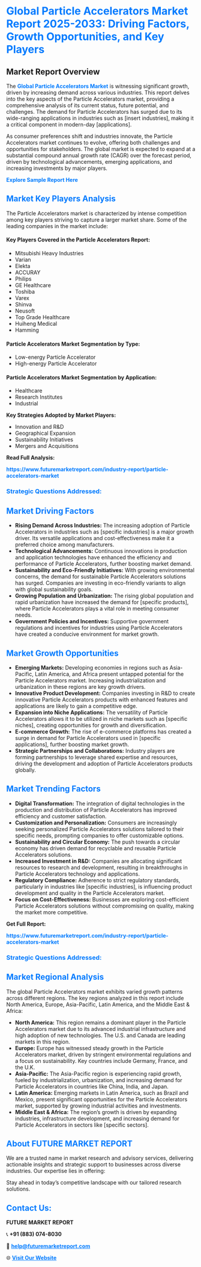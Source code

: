 <h1 style="color: #007BFF;">Global Particle Accelerators Market Report 2025-2033: Driving Factors, Growth Opportunities, and Key Players</h1>

<section id="overview">
<h2>Market Report Overview</h2>
<p>The <a href="https://www.futuremarketreport.com/industry-report/particle-accelerators-market" style="color: #007BFF; text-decoration: none;"><strong>Global Particle Accelerators Market</strong></a> is witnessing significant growth, driven by increasing demand across various industries. This report delves into the key aspects of the Particle Accelerators market, providing a comprehensive analysis of its current status, future potential, and challenges. The demand for Particle Accelerators has surged due to its wide-ranging applications in industries such as [insert industries], making it a critical component in modern-day [applications].</p>
<p>As consumer preferences shift and industries innovate, the Particle Accelerators market continues to evolve, offering both challenges and opportunities for stakeholders. The global market is expected to expand at a substantial compound annual growth rate (CAGR) over the forecast period, driven by technological advancements, emerging applications, and increasing investments by major players.</p>
</section>

<section id="overview">
<p><a href="https://www.futuremarketreport.com/request-sample/reportId=59261" style="color: #007BFF; text-decoration: none;"><strong>Explore Sample Report Here</strong></a></p>
</section>

<section id="key-players">
<h2 style="color: #007BFF;">Market Key Players Analysis</h2>
<p>The Particle Accelerators market is characterized by intense competition among key players striving to capture a larger market share. Some of the leading companies in the market include:</p>
<h4>Key Players Covered in the Particle Accelerators Report:</h4>
<ul><li>Mitsubishi Heavy Industries</li><li>Varian</li><li>Elekta</li><li>ACCURAY</li><li>Philips</li><li>GE Healthcare</li><li>Toshiba</li><li>Varex</li><li>Shinva</li><li>Neusoft</li><li>Top Grade Healthcare</li><li>Huiheng Medical</li><li>Hamming</li></ul>
<h4>Particle Accelerators Market Segmentation by Type:</h4>
<ul><li>Low-energy Particle Accelerator</li><li>High-energy Particle Accelerator</li></ul>

<h4>Particle Accelerators Market Segmentation by Application:</h4>
<ul><li>Healthcare</li><li>Research Institutes</li><li>Industrial</li></ul>
<p><strong>Key Strategies Adopted by Market Players:</strong></p>
<ul>
<li>Innovation and R&D</li>
<li>Geographical Expansion</li>
<li>Sustainability Initiatives</li>
<li>Mergers and Acquisitions</li>
</ul>
</section>

<section>
<p><strong>Read Full Analysis: </strong></p><a href="https://www.futuremarketreport.com/industry-report/particle-accelerators-market" style="color: #007BFF; text-decoration: none;"><strong>https://www.futuremarketreport.com/industry-report/particle-accelerators-market</strong></a>
<h3 style="color: #007BFF;">Strategic Questions Addressed:</h3>
</section>

<section id="driving-factors">
<h2 style="color: #007BFF;">Market Driving Factors</h2>
<ul>
<li><strong>Rising Demand Across Industries:</strong> The increasing adoption of Particle Accelerators in industries such as [specific industries] is a major growth driver. Its versatile applications and cost-effectiveness make it a preferred choice among manufacturers.</li>
<li><strong>Technological Advancements:</strong> Continuous innovations in production and application technologies have enhanced the efficiency and performance of Particle Accelerators, further boosting market demand.</li>
<li><strong>Sustainability and Eco-Friendly Initiatives:</strong> With growing environmental concerns, the demand for sustainable Particle Accelerators solutions has surged. Companies are investing in eco-friendly variants to align with global sustainability goals.</li>
<li><strong>Growing Population and Urbanization:</strong> The rising global population and rapid urbanization have increased the demand for [specific products], where Particle Accelerators plays a vital role in meeting consumer needs.</li>
<li><strong>Government Policies and Incentives:</strong> Supportive government regulations and incentives for industries using Particle Accelerators have created a conducive environment for market growth.</li>
</ul>
</section>

<section id="growth-opportunities">
<h2 style="color: #007BFF;">Market Growth Opportunities</h2>
<ul>
<li><strong>Emerging Markets:</strong> Developing economies in regions such as Asia-Pacific, Latin America, and Africa present untapped potential for the Particle Accelerators market. Increasing industrialization and urbanization in these regions are key growth drivers.</li>
<li><strong>Innovative Product Development:</strong> Companies investing in R&D to create innovative Particle Accelerators products with enhanced features and applications are likely to gain a competitive edge.</li>
<li><strong>Expansion into Niche Applications:</strong> The versatility of Particle Accelerators allows it to be utilized in niche markets such as [specific niches], creating opportunities for growth and diversification.</li>
<li><strong>E-commerce Growth:</strong> The rise of e-commerce platforms has created a surge in demand for Particle Accelerators used in [specific applications], further boosting market growth.</li>
<li><strong>Strategic Partnerships and Collaborations:</strong> Industry players are forming partnerships to leverage shared expertise and resources, driving the development and adoption of Particle Accelerators products globally.</li>
</ul>
</section>

<section id="trending-factors">
<h2 style="color: #007BFF;">Market Trending Factors</h2>
<ul>
<li><strong>Digital Transformation:</strong> The integration of digital technologies in the production and distribution of Particle Accelerators has improved efficiency and customer satisfaction.</li>
<li><strong>Customization and Personalization:</strong> Consumers are increasingly seeking personalized Particle Accelerators solutions tailored to their specific needs, prompting companies to offer customizable options.</li>
<li><strong>Sustainability and Circular Economy:</strong> The push towards a circular economy has driven demand for recyclable and reusable Particle Accelerators solutions.</li>
<li><strong>Increased Investment in R&D:</strong> Companies are allocating significant resources to research and development, resulting in breakthroughs in Particle Accelerators technology and applications.</li>
<li><strong>Regulatory Compliance:</strong> Adherence to strict regulatory standards, particularly in industries like [specific industries], is influencing product development and quality in the Particle Accelerators market.</li>
<li><strong>Focus on Cost-Effectiveness:</strong> Businesses are exploring cost-efficient Particle Accelerators solutions without compromising on quality, making the market more competitive.</li>
</ul>
</section>

<section>
<p><strong>Get Full Report: </strong></p><a href="https://www.futuremarketreport.com/industry-report/particle-accelerators-market" style="color: #007BFF; text-decoration: none;"><strong>https://www.futuremarketreport.com/industry-report/particle-accelerators-market</strong></a>
<h3 style="color: #007BFF;">Strategic Questions Addressed:</h3>
</section>


<section id="regional-analysis">
<h2 style="color: #007BFF;">Market Regional Analysis</h2>
<p>The global Particle Accelerators market exhibits varied growth patterns across different regions. The key regions analyzed in this report include North America, Europe, Asia-Pacific, Latin America, and the Middle East & Africa:</p>
<ul>
<li><strong>North America:</strong> This region remains a dominant player in the Particle Accelerators market due to its advanced industrial infrastructure and high adoption of new technologies. The U.S. and Canada are leading markets in this region.</li>
<li><strong>Europe:</strong> Europe has witnessed steady growth in the Particle Accelerators market, driven by stringent environmental regulations and a focus on sustainability. Key countries include Germany, France, and the U.K.</li>
<li><strong>Asia-Pacific:</strong> The Asia-Pacific region is experiencing rapid growth, fueled by industrialization, urbanization, and increasing demand for Particle Accelerators in countries like China, India, and Japan.</li>
<li><strong>Latin America:</strong> Emerging markets in Latin America, such as Brazil and Mexico, present significant opportunities for the Particle Accelerators market, supported by growing industrial activities and investments.</li>
<li><strong>Middle East & Africa:</strong> The region’s growth is driven by expanding industries, infrastructure development, and increasing demand for Particle Accelerators in sectors like [specific sectors].</li>
</ul>
</section>

<footer>
<h2 style="color: #007BFF;">About FUTURE MARKET REPORT</h2>
<p>We are a trusted name in market research and advisory services, delivering actionable insights and strategic support to businesses across diverse industries. Our expertise lies in offering:</p>

<p>Stay ahead in today’s competitive landscape with our tailored research solutions.</p>

<h2 style="color: #007BFF;">Contact Us:</h2>
<p><strong>FUTURE MARKET REPORT</strong></p>
<p>📞 <strong>+91 (883) 074-8030</strong></p>
<p>📧 <strong><a href="mailto:help@futuremarketreport.com" style="color: #007BFF;">help@futuremarketreport.com</a></strong></p>
<p>🌐 <strong><a href="https://www.futuremarketreport.com/" style="color: #007BFF;">Visit Our Website</a></strong></p>
</footer>